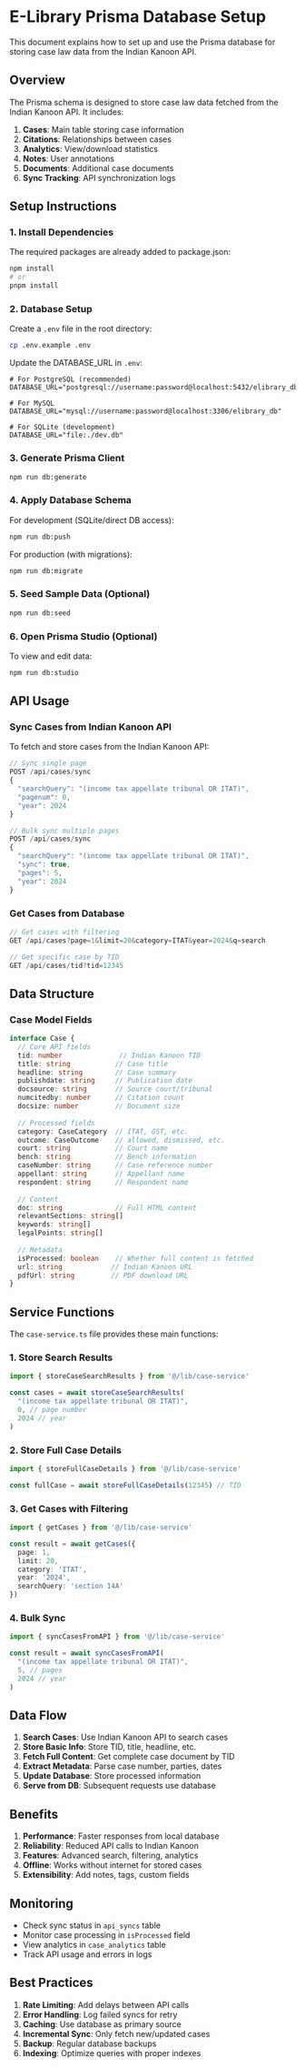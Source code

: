 # E-Library Prisma Database Setup

This document explains how to set up and use the Prisma database for storing case law data from the Indian Kanoon API.

## Overview

The Prisma schema is designed to store case law data fetched from the Indian Kanoon API. It includes:

1. **Cases**: Main table storing case information
2. **Citations**: Relationships between cases
3. **Analytics**: View/download statistics
4. **Notes**: User annotations
5. **Documents**: Additional case documents
6. **Sync Tracking**: API synchronization logs

## Setup Instructions

### 1. Install Dependencies

The required packages are already added to package.json:

```bash
npm install
# or
pnpm install
```

### 2. Database Setup

Create a `.env` file in the root directory:

```bash
cp .env.example .env
```

Update the DATABASE_URL in `.env`:

```env
# For PostgreSQL (recommended)
DATABASE_URL="postgresql://username:password@localhost:5432/elibrary_db"

# For MySQL
DATABASE_URL="mysql://username:password@localhost:3306/elibrary_db"

# For SQLite (development)
DATABASE_URL="file:./dev.db"
```

### 3. Generate Prisma Client

```bash
npm run db:generate
```

### 4. Apply Database Schema

For development (SQLite/direct DB access):
```bash
npm run db:push
```

For production (with migrations):
```bash
npm run db:migrate
```

### 5. Seed Sample Data (Optional)

```bash
npm run db:seed
```

### 6. Open Prisma Studio (Optional)

To view and edit data:
```bash
npm run db:studio
```

## API Usage

### Sync Cases from Indian Kanoon API

To fetch and store cases from the Indian Kanoon API:

```javascript
// Sync single page
POST /api/cases/sync
{
  "searchQuery": "(income tax appellate tribunal OR ITAT)",
  "pagenum": 0,
  "year": 2024
}

// Bulk sync multiple pages
POST /api/cases/sync
{
  "searchQuery": "(income tax appellate tribunal OR ITAT)",
  "sync": true,
  "pages": 5,
  "year": 2024
}
```

### Get Cases from Database

```javascript
// Get cases with filtering
GET /api/cases?page=1&limit=20&category=ITAT&year=2024&q=search

// Get specific case by TID
GET /api/cases/tid?tid=12345
```

## Data Structure

### Case Model Fields

```typescript
interface Case {
  // Core API fields
  tid: number              // Indian Kanoon TID
  title: string           // Case title
  headline: string        // Case summary
  publishdate: string     // Publication date
  docsource: string       // Source court/tribunal
  numcitedby: number      // Citation count
  docsize: number         // Document size
  
  // Processed fields
  category: CaseCategory  // ITAT, GST, etc.
  outcome: CaseOutcome    // allowed, dismissed, etc.
  court: string           // Court name
  bench: string           // Bench information
  caseNumber: string      // Case reference number
  appellant: string       // Appellant name
  respondent: string      // Respondent name
  
  // Content
  doc: string             // Full HTML content
  relevantSections: string[]
  keywords: string[]
  legalPoints: string[]
  
  // Metadata
  isProcessed: boolean    // Whether full content is fetched
  url: string            // Indian Kanoon URL
  pdfUrl: string         // PDF download URL
}
```

## Service Functions

The `case-service.ts` file provides these main functions:

### 1. Store Search Results
```typescript
import { storeCaseSearchResults } from '@/lib/case-service'

const cases = await storeCaseSearchResults(
  "(income tax appellate tribunal OR ITAT)",
  0, // page number
  2024 // year
)
```

### 2. Store Full Case Details
```typescript
import { storeFullCaseDetails } from '@/lib/case-service'

const fullCase = await storeFullCaseDetails(12345) // TID
```

### 3. Get Cases with Filtering
```typescript
import { getCases } from '@/lib/case-service'

const result = await getCases({
  page: 1,
  limit: 20,
  category: 'ITAT',
  year: '2024',
  searchQuery: 'section 14A'
})
```

### 4. Bulk Sync
```typescript
import { syncCasesFromAPI } from '@/lib/case-service'

const result = await syncCasesFromAPI(
  "(income tax appellate tribunal OR ITAT)",
  5, // pages
  2024 // year
)
```

## Data Flow

1. **Search Cases**: Use Indian Kanoon API to search cases
2. **Store Basic Info**: Store TID, title, headline, etc.
3. **Fetch Full Content**: Get complete case document by TID
4. **Extract Metadata**: Parse case number, parties, dates
5. **Update Database**: Store processed information
6. **Serve from DB**: Subsequent requests use database

## Benefits

1. **Performance**: Faster responses from local database
2. **Reliability**: Reduced API calls to Indian Kanoon
3. **Features**: Advanced search, filtering, analytics
4. **Offline**: Works without internet for stored cases
5. **Extensibility**: Add notes, tags, custom fields

## Monitoring

- Check sync status in `api_syncs` table
- Monitor case processing in `isProcessed` field
- View analytics in `case_analytics` table
- Track API usage and errors in logs

## Best Practices

1. **Rate Limiting**: Add delays between API calls
2. **Error Handling**: Log failed syncs for retry
3. **Caching**: Use database as primary source
4. **Incremental Sync**: Only fetch new/updated cases
5. **Backup**: Regular database backups
6. **Indexing**: Optimize queries with proper indexes
